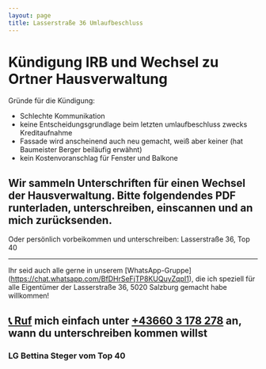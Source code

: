 ```yaml
---
layout: page
title: Lasserstraße 36 Umlaufbeschluss 
---
```


# Kündigung IRB und Wechsel zu Ortner Hausverwaltung 

Gründe für die Kündigung: 

* Schlechte Kommunikation 
* keine Entscheidungsgrundlage beim letzten umlaufbeschluss zwecks Kreditaufnahme 
* Fassade wird anscheinend auch neu gemacht, weiß aber keiner (hat Baumeister Berger beiläufig erwähnt) 
* kein Kostenvoranschlag für Fenster und Balkone 

## Wir sammeln Unterschriften für einen Wechsel der Hausverwaltung. Bitte folgendendes PDF runterladen, unterschreiben, einscannen und an mich zurücksenden. 
Oder persönlich vorbeikommen und unterschreiben: Lasserstraße 36, Top 40


-----------------

Ihr seid auch alle gerne in unserem [WhatsApp-Gruppe] (https://chat.whatsapp.com/BfDHrSeFjTP8KUQuyZqpI1), die ich speziell für alle Eigentümer der Lasserstraße 36, 5020 Salzburg gemacht habe willkommen! 

## [📞 Ruf](tel:+436603178278) mich einfach unter [+43660 3 178 278](tel:+436603178278) an, wann du unterschreiben kommen willst 

### LG Bettina Steger vom Top 40
